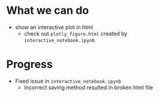 # What we can do
- show an interactive plot in html
    - check out `plotly_figure.html` created by `interactive_notebook.ipynb`

# Progress
- Fixed issue in `interactive_notebook.ipynb`
    - Incorrect saving method resulted in broken html file

